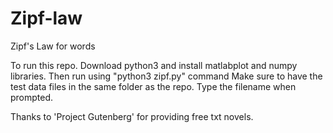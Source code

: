 # Zipf-law
Zipf's Law for words

To run this repo.
Download python3 and install matlabplot and numpy libraries.
Then run using "python3 zipf.py" command
Make sure to have the test data files in the same folder as the repo.
Type the filename when prompted.

Thanks to 'Project Gutenberg' for providing free txt novels.
